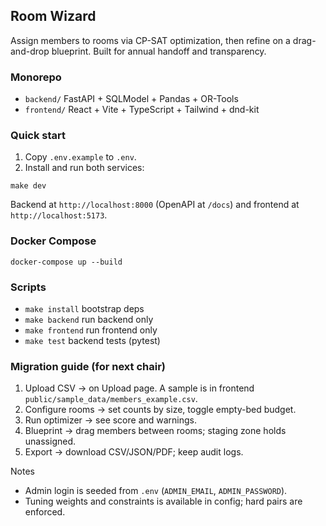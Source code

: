 ## Room Wizard

Assign members to rooms via CP-SAT optimization, then refine on a drag-and-drop blueprint. Built for annual handoff and transparency.

### Monorepo
- `backend/` FastAPI + SQLModel + Pandas + OR-Tools
- `frontend/` React + Vite + TypeScript + Tailwind + dnd-kit

### Quick start
1. Copy `.env.example` to `.env`.
2. Install and run both services:
```
make dev
```
Backend at `http://localhost:8000` (OpenAPI at `/docs`) and frontend at `http://localhost:5173`.

### Docker Compose
```
docker-compose up --build
```

### Scripts
- `make install` bootstrap deps
- `make backend` run backend only
- `make frontend` run frontend only
- `make test` backend tests (pytest)

### Migration guide (for next chair)
1) Upload CSV → on Upload page. A sample is in frontend `public/sample_data/members_example.csv`.
2) Configure rooms → set counts by size, toggle empty-bed budget.
3) Run optimizer → see score and warnings.
4) Blueprint → drag members between rooms; staging zone holds unassigned.
5) Export → download CSV/JSON/PDF; keep audit logs.

Notes
- Admin login is seeded from `.env` (`ADMIN_EMAIL`, `ADMIN_PASSWORD`).
- Tuning weights and constraints is available in config; hard pairs are enforced.
